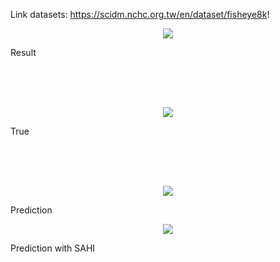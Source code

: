 Link datasets: https://scidm.nchc.org.tw/en/dataset/fisheye8k!

<p align="center">
    <img src="https://github.com/user-attachments/assets/38af8915-89d5-427e-a727-ef569992ee11" >
    <figcaption>Result</figcaption>
</p>

<br>
<br>
<br>

<p align="center">
    <img src="https://github.com/user-attachments/assets/a1e8c670-c7e7-462a-ad92-5857db0bddf2" >
    <figcaption>True</figcaption>
</p>

<br>
<br>
<br>

<p align="center">
    <img src="https://github.com/user-attachments/assets/4bf1a3d5-7bfc-429f-8d30-e432ba4c2a28" >
    <figcaption>Prediction</figcaption>
</p>

<p align="center">
    <img src="[https://drive.google.com/drive/folders/1qZBmTA52VyO_i-e1N__ogu-8K9wRS27k?fbclid=IwY2xjawEi1qhleHRuA2FlbQIxMAABHawsm00FtZWETTkvdZRoiKb11HVBBTGWTBYJP3sCpnZJHFFntw8XxRGW1g_aem_QnySJkU8pgAZCjgblXEyoQ](https://drive.google.com/file/d/1EdSEO1j_6llGLR8ZcE4KJnWrLxrE3kqE/view?usp=drive_link)" >
    <figcaption>Prediction with SAHI</figcaption>
</p>

